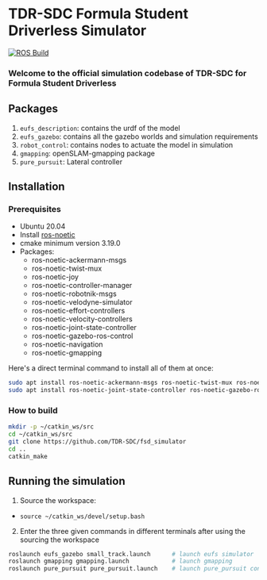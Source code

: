 # TDR-SDC Formula Student Driverless Simulator
[![ROS Build](https://github.com/TDR-SDC/fsd_simulator/actions/workflows/test_build.yml/badge.svg?branch=master)](https://github.com/TDR-SDC/fsd_simulator/actions/workflows/test_build.yml)
### Welcome to the official simulation codebase of TDR-SDC for Formula Student Driverless

## Packages
1. `eufs_description`: contains the urdf of the model
2. `eufs_gazebo`: contains all the gazebo worlds and simulation requirements
3. `robot_control`: contains nodes to actuate the model in simulation
4. `gmapping`: openSLAM-gmapping package
5. `pure_pursuit`: Lateral controller

## Installation
### Prerequisites
- Ubuntu 20.04
- Install [ros-noetic](http://wiki.ros.org/noetic/Installation/Ubuntu)
- cmake minimum version 3.19.0
- Packages:
  - ros-noetic-ackermann-msgs
  - ros-noetic-twist-mux
  - ros-noetic-joy
  - ros-noetic-controller-manager
  - ros-noetic-robotnik-msgs
  - ros-noetic-velodyne-simulator
  - ros-noetic-effort-controllers
  - ros-noetic-velocity-controllers
  - ros-noetic-joint-state-controller
  - ros-noetic-gazebo-ros-control
  - ros-noetic-navigation
  - ros-noetic-gmapping

Here's a direct terminal command to install all of them at once:
```bash
sudo apt install ros-noetic-ackermann-msgs ros-noetic-twist-mux ros-noetic-joy ros-noetic-controller-manager ros-noetic-velodyne-simulator ros-noetic-effort-controllers ros-noetic-velocity-controllers 
sudo apt install ros-noetic-joint-state-controller ros-noetic-gazebo-ros-control ros-noetic-navigation ros-noetic-gmapping
```

### How to build
```bash
mkdir -p ~/catkin_ws/src
cd ~/catkin_ws/src
git clone https://github.com/TDR-SDC/fsd_simulator
cd ..
catkin_make
```

## Running the simulation
1. Source the workspace:

- ```source ~/catkin_ws/devel/setup.bash```
2. Enter the three given commands in different terminals after using the sourcing the workspace
```bash
roslaunch eufs_gazebo small_track.launch      # launch eufs simulator
roslaunch gmapping gmapping.launch            # launch gmapping
roslaunch pure_pursuit pure_pursuit.launch    # launch pure_pursuit controller
```

